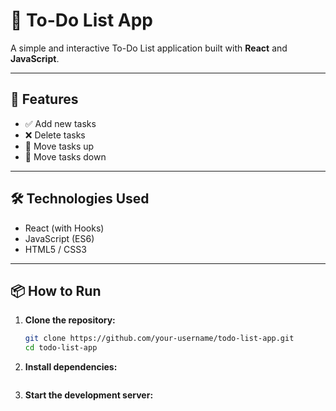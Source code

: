 # 📝 To-Do List App

A simple and interactive To-Do List application built with **React** and **JavaScript**.

---

## 🚀 Features

- ✅ Add new tasks  
- ❌ Delete tasks  
- 🔼 Move tasks up  
- 🔽 Move tasks down  

---

## 🛠️ Technologies Used

- React (with Hooks)
- JavaScript (ES6)
- HTML5 / CSS3

---

## 📦 How to Run

1. **Clone the repository:**

   ```bash
   git clone https://github.com/your-username/todo-list-app.git
   cd todo-list-app

2. **Install dependencies:**

   ```npm install

3. **Start the development server:**

   ```npm start
